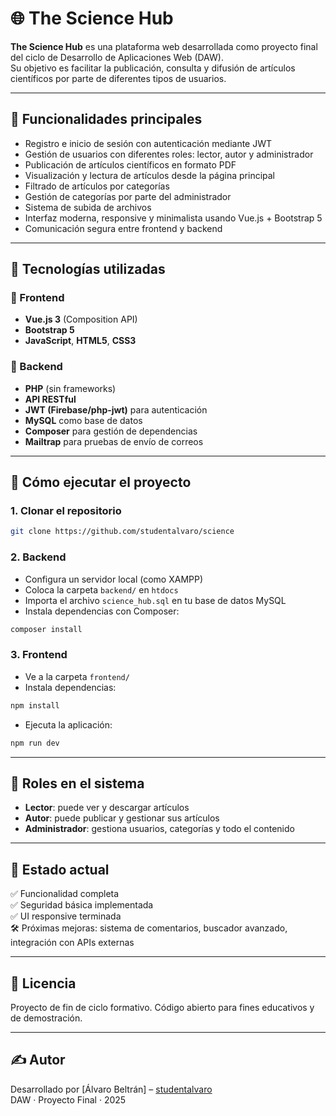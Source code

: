 
# 🌐 The Science Hub

**The Science Hub** es una plataforma web desarrollada como proyecto final del ciclo de Desarrollo de Aplicaciones Web (DAW).  
Su objetivo es facilitar la publicación, consulta y difusión de artículos científicos por parte de diferentes tipos de usuarios.

---

## 🧠 Funcionalidades principales

- Registro e inicio de sesión con autenticación mediante JWT
- Gestión de usuarios con diferentes roles: lector, autor y administrador
- Publicación de artículos científicos en formato PDF
- Visualización y lectura de artículos desde la página principal
- Filtrado de artículos por categorías
- Gestión de categorías por parte del administrador
- Sistema de subida de archivos
- Interfaz moderna, responsive y minimalista usando Vue.js + Bootstrap 5
- Comunicación segura entre frontend y backend

---

## 🧱 Tecnologías utilizadas

### 🔹 Frontend
- **Vue.js 3** (Composition API)
- **Bootstrap 5**
- **JavaScript**, **HTML5**, **CSS3**

### 🔹 Backend
- **PHP** (sin frameworks)
- **API RESTful**
- **JWT (Firebase/php-jwt)** para autenticación
- **MySQL** como base de datos
- **Composer** para gestión de dependencias
- **Mailtrap** para pruebas de envío de correos

---

## 🚀 Cómo ejecutar el proyecto

### 1. Clonar el repositorio
```bash
git clone https://github.com/studentalvaro/science
```

### 2. Backend
- Configura un servidor local (como XAMPP)
- Coloca la carpeta `backend/` en `htdocs`
- Importa el archivo `science_hub.sql` en tu base de datos MySQL
- Instala dependencias con Composer:
```bash
composer install
```

### 3. Frontend
- Ve a la carpeta `frontend/`
- Instala dependencias:
```bash
npm install
```
- Ejecuta la aplicación:
```bash
npm run dev
```

---

## 👤 Roles en el sistema

- **Lector**: puede ver y descargar artículos
- **Autor**: puede publicar y gestionar sus artículos
- **Administrador**: gestiona usuarios, categorías y todo el contenido

---

## 📌 Estado actual

✅ Funcionalidad completa  
✅ Seguridad básica implementada  
✅ UI responsive terminada  
🛠 Próximas mejoras: sistema de comentarios, buscador avanzado, integración con APIs externas

---

## 🧾 Licencia

Proyecto de fin de ciclo formativo. Código abierto para fines educativos y de demostración.

---

## ✍ Autor

Desarrollado por [Álvaro Beltrán] – [studentalvaro](https://github.com/tu_usuario)  
DAW · Proyecto Final · 2025
